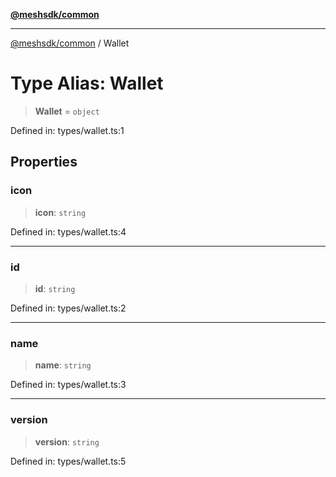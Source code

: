 [**@meshsdk/common**](../README.md)

***

[@meshsdk/common](../globals.md) / Wallet

# Type Alias: Wallet

> **Wallet** = `object`

Defined in: types/wallet.ts:1

## Properties

### icon

> **icon**: `string`

Defined in: types/wallet.ts:4

***

### id

> **id**: `string`

Defined in: types/wallet.ts:2

***

### name

> **name**: `string`

Defined in: types/wallet.ts:3

***

### version

> **version**: `string`

Defined in: types/wallet.ts:5
